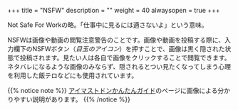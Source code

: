 +++
title = "NSFW"
description = ""
weight = 40
alwaysopen = true
+++

Not Safe For Workの略。「仕事中に見るには適さないよ」という意味。

NSFWは画像や動画の閲覧注意警告のことです。画像や動画を投稿する際に、入力欄下のNSFWボタン（<i class="fa fa-eye">目玉のアイコン</i>）を押すことで、画像は黒く隠された状態で投稿されます。見たい人は各自で画像をクリックすることで閲覧できます。ネタバレになるような画像のみならず、隠されるとつい見たくなってしまう心理を利用した飯テロなどにも使用されています。

{{% notice note %}}
[アイマストドンかんたんガイド](../../getting-started)のページに画像による分かりやすい説明があります。
{{% /notice %}}

